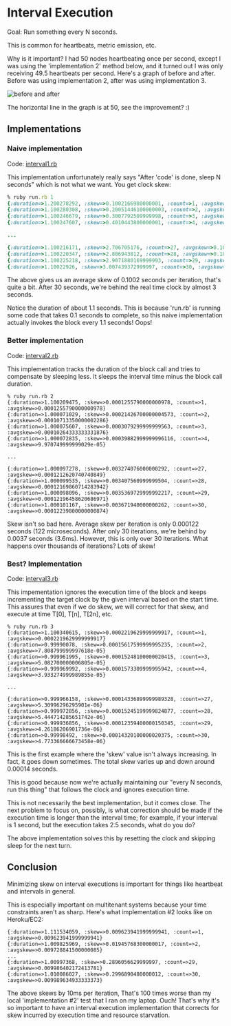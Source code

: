 # Interval Execution

Goal: Run something every N seconds.

This is common for heartbeats, metric emission, etc.

Why is it important? I had 50 nodes heartbeating once per second, except I was using the 'implementation 2' method below, and it turned out I was only receiving 49.5 heartbeats per second. Here's a graph of before and after. Before was using implementation 2, after was using implementation 3.

![before and after](https://github.com/jordansissel/software-patterns/raw/master/interval-execution/ruby/graph.png)

The horizontal line in the graph is at 50, see the improvement? :)

## Implementations

### Naive implementation 

Code: [interval1.rb](https://github.com/jordansissel/software-patterns/blob/master/interval-execution/ruby/examples/interval1.rb)

This implementation unfortunately really says "After 'code' is done, sleep N
seconds" which is not what we want. You get clock skew:

```ruby
% ruby run.rb 1
{:duration=>1.200278292, :skew=>0.1002166980000001, :count=>1, :avgskew=>0.1002166980000001}
{:duration=>1.100280308, :skew=>0.20051446100000003, :count=>2, :avgskew=>0.10025723050000002}
{:duration=>1.100246679, :skew=>0.3007792509999998, :count=>3, :avgskew=>0.10025975033333327}
{:duration=>1.100247607, :skew=>0.4010443800000001, :count=>4, :avgskew=>0.10026109500000002}

...

{:duration=>1.100216171, :skew=>2.706705176, :count=>27, :avgskew=>0.10024833985185184}
{:duration=>1.100220347, :skew=>2.806943812, :count=>28, :avgskew=>0.10024799328571429}
{:duration=>1.100225218, :skew=>2.9071880169999993, :count=>29, :avgskew=>0.1002478626551724}
{:duration=>1.10022926, :skew=>3.007439372999997, :count=>30, :avgskew=>0.1002479790999999}
```

The above gives us an average skew of 0.1002 seconds per iteration, that's
quite a bit. After 30 seconds, we're behind the real time clock by almost 3
seconds.

Notice the duration of about 1.1 seconds. This is because 'run.rb' is running
some code that takes 0.1 seconds to complete, so this naive implementation
actually invokes the block every 1.1 seconds! Oops!

### Better implementation

Code: [interval2.rb](https://github.com/jordansissel/software-patterns/blob/master/interval-execution/ruby/examples/interval2.rb)

This implementation tracks the duration of the block call and tries to
compensate by sleeping less. It sleeps the interval time minus the block call
duration.

```
% ruby run.rb 2
{:duration=>1.100209475, :skew=>0.0001255790000000978, :count=>1, :avgskew=>0.0001255790000000978}
{:duration=>1.000071029, :skew=>0.00021426700000004573, :count=>2, :avgskew=>0.00010713350000002286}
{:duration=>1.000075607, :skew=>0.0003079299999999563, :count=>3, :avgskew=>0.00010264333333331876}
{:duration=>1.000072835, :skew=>0.00039882999999996116, :count=>4, :avgskew=>9.970749999999029e-05}

...

{:duration=>1.000097278, :skew=>0.003274076000000292, :count=>27, :avgskew=>0.0001212620740740849}
{:duration=>1.000099535, :skew=>0.003407560999999504, :count=>28, :avgskew=>0.00012169860714283942}
{:duration=>1.000098096, :skew=>0.0035369729999992217, :count=>29, :avgskew=>0.00012196458620686971}
{:duration=>1.000101167, :skew=>0.003671940000000262, :count=>30, :avgskew=>0.00012239800000000874}
```

Skew isn't so bad here. Average skew per iteration is only 0.000122 seconds
(122 microseconds). After only 30 iterations, we're behind by 0.0037 seconds
(3.6ms). However, this is only over 30 iterations. What happens over thousands
of iterations? Lots of skew!

### Best? Implementation

Code: [interval3.rb](https://github.com/jordansissel/software-patterns/blob/master/interval-execution/ruby/examples/interval3.rb)

This impementation ignores  the execution time of the block and keeps
incrementing the target clock by the given interval based on the start time.
This assures that even if we do skew, we will correct for that skew, and
execute at time T[0], T[n], T[2n], etc.

```
% ruby run.rb 3
{:duration=>1.100340615, :skew=>0.0002219629999999917, :count=>1, :avgskew=>0.0002219629999999917}
{:duration=>0.99990078, :skew=>0.00015617599999995235, :count=>2, :avgskew=>7.808799999997618e-05}
{:duration=>0.999961995, :skew=>0.00015248100000020415, :count=>3, :avgskew=>5.082700000006805e-05}
{:duration=>0.999969992, :skew=>0.0001573309999995942, :count=>4, :avgskew=>3.933274999989855e-05}

...

{:duration=>0.999966158, :skew=>0.00014336899999989328, :count=>27, :avgskew=>5.30996296295901e-06}
{:duration=>0.999972856, :skew=>0.00015245199999824877, :count=>28, :avgskew=>5.444714285651742e-06}
{:duration=>0.999936856, :skew=>0.00012359400000150345, :count=>29, :avgskew=>4.26186206901736e-06}
{:duration=>0.99998492, :skew=>0.00014320100000020375, :count=>30, :avgskew=>4.773366666673458e-06}
```

This is the first example where the 'skew' value isn't always increasing. In
fact, it goes down sometimes. The total skew varies up and down around 0.00014
seconds.

This is good because now we're actually maintaining our "every N seconds, run
this thing" that follows the clock and ignores execution time.

This is not necessarily the best implementation, but it comes close. The next
problem to focus on, possibly, is what correction should be made if the
execution time is longer than the interval time; for example, if your interval
is 1 second, but the execution takes 2.5 seconds, what do you do? 

The above implementation solves this by resetting the clock and skipping sleep
for the next turn.

## Conclusion

Minimizing skew on interval executions is important for things like heartbeat
and intervals in general.

This is especially important on multitenant systems because your time
constraints aren't as sharp. Here's what implementation #2 looks like on
Heroku/EC2:

```
{:duration=>1.111534059, :skew=>0.009623941999999941, :count=>1, :avgskew=>0.009623941999999941}
{:duration=>1.009825969, :skew=>0.01945768300000017, :count=>2, :avgskew=>0.009728841500000085}
...
{:duration=>1.00997368, :skew=>0.2896056629999997, :count=>29, :avgskew=>0.009986402172413781}
{:duration=>1.010086027, :skew=>0.2996890480000012, :count=>30, :avgskew=>0.009989634933333373}
```

The above skews by 10ms per iteration, That's 100 times worse than my local
'implementation #2' test that I ran on my laptop. Ouch! That's why it's so
important to have an interval execution implementation that corrects for skew
incurred by execution time and resource starvation.
